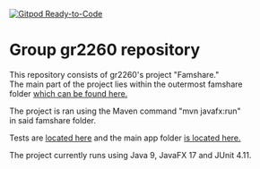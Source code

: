 [![Gitpod Ready-to-Code](https://img.shields.io/badge/Gitpod-Ready--to--Code-blue?logo=gitpod)](https://gitpod.stud.ntnu.no/#https://gitlab.stud.idi.ntnu.no/it1901/groups-2022/gr2260/gr2260) 

# Group gr2260 repository 
 This repository consists of gr2260's project "Famshare."  
 The main part of the project lies within the outermost famshare  
 folder [which can be found here.](https://gitlab.stud.idi.ntnu.no/it1901/groups-2022/gr2260/gr2260/-/tree/master/famshare)  
 
 The project is ran using the Maven command "mvn javafx:run"  
in said famshare folder.
 
 Tests are [located here](https://gitlab.stud.idi.ntnu.no/it1901/groups-2022/gr2260/gr2260/-/tree/master/famshare/src/test/java/gr2260/famshare/app) and the main app folder [is located here.](https://gitlab.stud.idi.ntnu.no/it1901/groups-2022/gr2260/gr2260/-/tree/master/famshare/src/main/java/gr2260/famshare/app)

The project currently runs using Java 9, JavaFX 17 and JUnit 4.11. 

